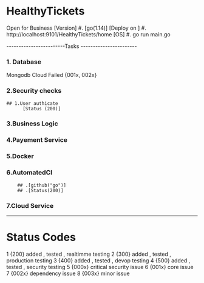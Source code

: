 # HealthyTickets
Open for Business
[Version]
    #.  [go(1.14)]
[Deploy on ] 
    #.  http://localhost:9101/HealthyTickets/home
[OS]
    #.  go run main.go


------------------------Tasks -----------------------
### 1. Database
 Mongodb Cloud Failed {001x, 002x}
### 2.Security checks
    
    ## 1.User authicate 
          [Status (200)]

### 3.Business Logic
### 4.Payement Service
### 5.Docker
### 6.AutomatedCI
        ## .[github("go")]
        ## .[Status(200)]
### 7.Cloud Service
-----------------------------------------------------
# Status Codes 
   1   {200} added , tested , realtimme testing
   2   {300} added , tested , production testing
   3   {400} added , tested , devop testing
   4   {500} added , tested , security testing
   5   {000x} critical security issue
   6   {001x} core issue
   7   {002x} dependency issue
   8   {003x} minor issue
